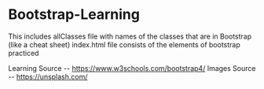 # Bootstrap-Learning
This includes allClasses file with names of the classes that are in Bootstrap (like a cheat sheet)
index.html file consists of the elements of bootstrap practiced

Learning Source -- https://www.w3schools.com/bootstrap4/
Images Source -- https://unsplash.com/
